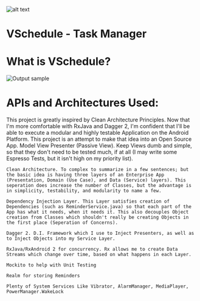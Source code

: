  ![alt text](https://github.com/MaorAssayag/Additional-Apps-Projects/blob/master/AndroidStudio/VSchedule/screenshots/v_logo.png)
# VSchedule - Task Manager

# What is VSchedule?

![Output sample](https://github.com/MaorAssayag/Additional-Apps-Projects/blob/master/AndroidStudio/VSchedule/screenshots/open_gif.gif)

# APIs and Architectures Used:

This project is greatly inspired by Clean Architecture Principles. Now that I'm more comfortable with RxJava and Dagger 2, I'm confident that I'll be able to execute a modular and highly testable Application on the Android Platform. This project is an attempt to make that idea into an Open Source App.
    Model View Presenter (Passive View). Keep Views dumb and simple, so that they don't need to be tested much, if at all (I may write some Espresso Tests, but it isn't high on my priority list).

    Clean Architecture. To complex to summarize in a few sentences; but the basic idea is having three layers of an Enterprise App (Presentation, Domain (Use Case), and Data (Service) layers). This seperation does increase the number of Classes, but the advantage is in simplicity, testability, and modularity to name a few.

    Dependency Injection Layer. This Layer satisfies creation of Dependencies (such as ReminderService.java) so that each part of the App has what it needs, when it needs it. This also decouples Object creation from Classes which shouldn't really be creating Objects in the first place (Seperation of Concerns).

    Dagger 2. D.I. Framework which I use to Inject Presenters, as well as to Inject Objects into my Service Layer.

    RxJava/RxAndroid 2 for concurrency. Rx allows me to create Data Streams which change over time, based on what happens in each Layer.

    Mockito to help with Unit Testing

    Realm for storing Reminders

    Plenty of System Services Like Vibrator, AlarmManager, MediaPlayer, PowerManager.WakeLock


